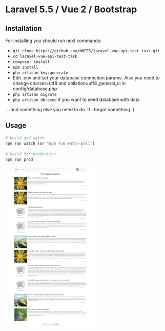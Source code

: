 # Laravel 5.5 / Vue 2 / Bootstrap



## Installation

For installing you should run next commands:

* `git clone https://github.com/NMFES/laravel-vue-api-test-task.git`
* `cd laravel-vue-api-test-task`
* `composer install`
* `npm install`
* `php artisan key:generate`
* Edit .env and set your database connection params. Also you need to change charset=utf8 and collation=utf8_general_ci in config/database.php
* `php artisan migrate`
* `php artisan db:seed` if you want to seed database with data

... and something else you need to do. If i forgot something :)

## Usage

``` bash
# build and watch
npm run watch (or "npm run watch-poll")

# build for production
npm run prod
```
<img src="https://raw.githubusercontent.com/nmfes/test-blog/master/storage/app/public/images/github/1.png" height="500" align="left">
